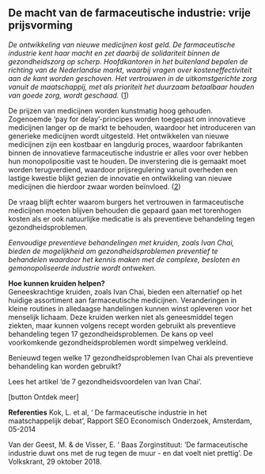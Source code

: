 ## De macht van de farmaceutische industrie: vrije prijsvorming

_De ontwikkeling van nieuwe medicijnen kost geld. De farmaceutische industrie kent haar macht en zet daarbij de solidariteit binnen de gezondheidszorg op scherp. Hoofdkantoren in het buitenland bepalen de richting van de Nederlandse markt, waarbij vragen over kosteneffectiviteit aan de kant worden geschoven. Het vertrouwen in de uitkomstgerichte zorg vanuit de maatschappij, met als prioriteit het duurzaam betaalbaar houden van goede zorg, wordt geschaad._ ([1](https://www.volkskrant.nl/wetenschap/baas-zorginstituut-de-farmaceutische-industrie-duwt-ons-met-de-rug-tegen-de-muur-en-dat-voelt-niet-prettig~b587bf14/)) 

De prijzen van medicijnen worden kunstmatig hoog gehouden. Zogenoemde ‘pay for delay’-principes worden toegepast om innovatieve medicijnen langer op de markt te behouden, waardoor het introduceren van generieke medicijnen wordt uitgesteld. Het ontwikkelen van nieuwe medicijnen zijn een kostbaar en langdurig proces, waardoor fabrikanten binnen de innovatieve farmaceutische industrie er alles voor over hebben hun monopolipositie vast te houden. De inverstering die is gemaakt moet worden terugverdiend, waardoor prijsregulering vanuit overheden een lastige kwestie blijkt gezien de innovatie en ontwikkeling van nieuwe medicijnen die hierdoor zwaar worden beïnvloed. ([2](http://www.seo.nl/uploads/media/2014-22_De_farmaceutische_industrie_in_het_maatschappelijk_debat_01.pdf))

De vraag blijft echter waarom burgers het vertrouwen in farmaceutische medicijnen moeten blijven behouden die gepaard gaan met torenhogen kosten als er ook natuurlijke medicatie is als preventieve behandeling tegen gezondheidsproblemen. 

_Eenvoudige preventieve behandelingen met kruiden, zoals Ivan Chai, bieden de mogelijkheid om gezondheidsproblemen preventief te behandelen waardoor het kennis maken met de complexe, besloten en gemonopoliseerde industrie wordt ontweken._

**Hoe kunnen kruiden helpen?** <br>
Geneeskrachtige kruiden, zoals Ivan Chai, bieden een alternatief op het huidige assortiment aan farmaceutische medicijnen. Veranderingen in kleine routines in alledaagse handelingen kunnen winst opleveren voor het menselijk lichaam. Deze kruiden werken niet als geneesmiddel tegen ziekten, maar kunnen volgens recept worden gebruikt als preventieve behandeling tegen 17 gezondheidsproblemen. De kans op veel voorkomkende gezondheidsproblemen wordt simpelweg verkleind. 

Benieuwd tegen welke 17 gezondheidsproblemen Ivan Chai als preventieve behandeling kan worden gebruikt?

Lees het artikel ‘de 7 gezondheidsvoordelen van Ivan Chai’.

[button Ontdek meer]



**Referenties**
Kok, L. et al, ‘ De farmaceutische industrie in het maatschappelijk debat’, Rapport SEO Economisch Onderzoek,  Amsterdam, 05-2014

Van der Geest, M. & de Visser, E. ‘ Baas Zorginstituut: ‘De farmaceutische industrie duwt ons met de rug tegen de muur - en dat voelt niet prettig’. De Volkskrant, 29 oktober 2018. 


